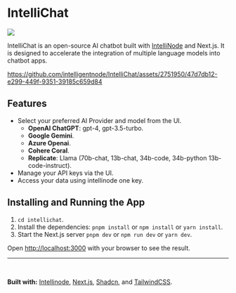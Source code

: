 # IntelliChat

<p>
<a href="https://discord.gg/VYgCh2p3Ww" alt="licenses tag">
    <img src="https://img.shields.io/badge/Discord-Community-light?style=flat-square" />
</a>

</p>


IntelliChat is an open-source AI chatbot built with [IntelliNode](https://github.com/intelligentnode/IntelliNode) and Next.js. It is designed to accelerate the integration of multiple language models into chatbot apps.



https://github.com/intelligentnode/IntelliChat/assets/2751950/47d7db12-e299-449f-9351-39185c659d84



## Features

- Select your preferred AI Provider and model from the UI.
  - **OpenAI ChatGPT**: gpt-4, gpt-3.5-turbo.
  - **Google Gemini**.
  - **Azure Openai**.
  - **Cohere Coral**.
  - **Replicate**: Llama (70b-chat, 13b-chat, 34b-code, 34b-python 13b-code-instruct).
- Manage your API keys via the UI.
- Access your data using intellinode one key.


## Installing and Running the App

1. `cd intellichat`.
2. Install the dependencies: `pnpm install` or `npm install` or `yarn install`.
3. Start the Next.js server `pnpm dev` or `npm run dev` or `yarn dev`.

Open [http://localhost:3000](http://localhost:3000) with your browser to see the result.

---

<br>

**Built with:** [Intellinode](https://github.com/intelligentnode/IntelliNode), [Next.js](https://nextjs.org/), [Shadcn](https://ui.shadcn.com/), and [TailwindCSS](https://tailwindcss.com/).
